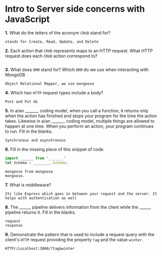 # Intro to Server side concerns with JavaScript

**1.** What do the letters of the acronym `CRUD` stand for?
<!-- enter you answer in the space below -->
```
stands for Create, Read, Update, and Delete
```
**2.** Each action that `CRUD` represents maps to an HTTP request. What HTTP request does each `CRUD` action correspond to?
<!-- enter you answer in the space below -->
```Create stands for post, Read stands for get, Update stand sfor put, and Delete for delete.

```
**3.** What does `ORM` stand for? Which `ORM` do we use when interacting with MongoDB
<!-- enter you answer in the space below -->
```
Object Relational Mapper, we use mongoose
```
**4.** Which two `HTTP` request types include a body?
<!-- enter you answer in the space below -->
```
Post and Put do
```
**5.** In a/an _______ coding model, when you call a function, it returns only when the action has finished and stops your program for the time the action takes. Likewise in a/an _______ coding model, multiple things are allowed to happen at one time. When you perform an action, your program continues to run.  Fill in the blanks.
<!-- enter you answer in the space below -->
```
Synchrunous and asynchronous
```

**6.** Fill in the missing piece of this snippet of code.
```js
import ______ from "_______"
let Schema = ________.Schema;
```
<!-- enter you answer in the space below -->
```
mongoose from mongoose
mongoose.

```
**7.** What is middleware?
<!-- enter you answer in the space below -->
```
Its like Express which goes in between your request and the server. It helps with authentication as well

```
**8.** The ______ pipeline delivers information from the client while the ______ pipeline returns it. Fill in the blanks. 
<!-- enter you answer in the space below -->
```
request 
response
```
**9.** 
Demonstrate the pattern that is used to include a request query with the client's `HTTP` request providing the property `tag` and the value `winter`.
<!-- enter you answer in the space below -->
```
HTTP//Localhost:3000/?tag&winter
```